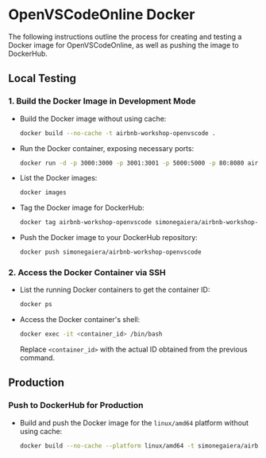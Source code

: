 # OpenVSCodeOnline Docker

The following instructions outline the process for creating and testing a Docker image for OpenVSCodeOnline, as well as pushing the image to DockerHub.

## Local Testing

### 1. Build the Docker Image in Development Mode

- Build the Docker image without using cache:
  ```bash
  docker build --no-cache -t airbnb-workshop-openvscode .
  ```

- Run the Docker container, exposing necessary ports:
  ```bash
  docker run -d -p 3000:3000 -p 3001:3001 -p 5000:5000 -p 80:8080 airbnb-workshop-openvscode
  ```

- List the Docker images:
  ```bash
  docker images
  ```

- Tag the Docker image for DockerHub:
  ```bash
  docker tag airbnb-workshop-openvscode simonegaiera/airbnb-workshop-openvscode
  ```

- Push the Docker image to your DockerHub repository:
  ```bash
  docker push simonegaiera/airbnb-workshop-openvscode
  ```

### 2. Access the Docker Container via SSH

- List the running Docker containers to get the container ID:
  ```bash
  docker ps
  ```

- Access the Docker container's shell:
  ```bash
  docker exec -it <container_id> /bin/bash
  ```
  Replace `<container_id>` with the actual ID obtained from the previous command.

## Production

### Push to DockerHub for Production

- Build and push the Docker image for the `linux/amd64` platform without using cache:
  ```bash
  docker build --no-cache --platform linux/amd64 -t simonegaiera/airbnb-workshop-openvscode . --push
  ```
